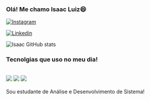 ### Olá! Me chamo Isaac Luiz😄

[![Instagram](https://img.shields.io/badge/Instagram-E4405F?style=for-the-badge&logo=instagram&logoColor=white )](https://www.instagram.com/isaax_10/)

[![Linkedin](https://img.shields.io/badge/LinkedIn-0077B5?style=for-the-badge&logo=linkedin&logoColor=white)](https://www.linkedin.com/in/isaac-luiz-2932182b2/)

![Isaac GitHub stats](https://github-readme-stats.vercel.app/api?username=IsaacL10&show_icons=true&theme=onedark)

### Tecnolgias que uso no meu dia!
<div style='display: inline_block'><br/>
<img aling:'center' src="https://img.shields.io/badge/HTML5-E34F26?style=for-the-badge&logo=html5&logoColor=white">
  <img aling:'center' src="https://img.shields.io/badge/CSS3-1572B6?style=for-the-badge&logo=css3&logoColor=white">
  <img aling:'center' src="https://img.shields.io/badge/JavaScript-323330?style=for-the-badge&logo=javascript&logoColor=F7DF1E">
 </div><br/>
 Sou estudante de Análise e Desenvolvimento de Sistema!


